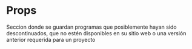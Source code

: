 # Props
Seccion donde se guardan programas que posiblemente hayan sido descontinuados, que no estén disponibles en su sitio web o una versión anterior requerida para un proyecto
